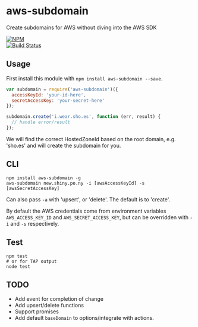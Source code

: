 aws-subdomain
=============

Create subdomains for AWS without diving into the AWS SDK

[![NPM][npm-badge]][npm-badge-url]  
[![Build Status][travis-badge]][travis-badge-url]

## Usage

First install this module with `npm install aws-subdomain --save`.

```js
var subdomain = require('aws-subdomain')({
  accessKeyId: 'your-id-here',
  secretAccessKey: 'your-secret-here'
});

subdomain.create('i.wear.sho.es', function (err, result) {
  // handle error/result
});
```

We will find the correct HostedZoneId based on the root domain, e.g. 'sho.es'
and will create the subdomain for you.

## CLI

```shell
npm install aws-subdomain -g
aws-subdomain new.shiny.po.ny -i [awsAccessKeyId] -s [awsSecretAccessKey]
```

Can also pass `-a` with 'upsert', or 'delete'. The default is to 'create'.

By default the AWS credentials come from environment variables 
`AWS_ACCESS_KEY_ID` and `AWS_SECRET_ACCESS_KEY`, but can be
overridden with `-i` and `-s` respectively.

## Test

```shell
npm test
# or for TAP output
node test
```

## TODO

* Add event for completion of change
* Add upsert/delete functions
* Support promises
* Add default `baseDomain` to options/integrate with actions.

[travis-badge-url]: https://travis-ci.org/knownasilya/aws-subdomain
[travis-badge]: https://travis-ci.org/knownasilya/aws-subdomain.svg?branch=master
[npm-badge-url]: https://nodei.co/npm/aws-subdomain/
[npm-badge]: https://nodei.co/npm/aws-subdomain.png?downloads=true&stars=true
